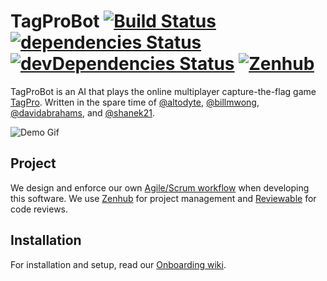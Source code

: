# TagProBot [![Build Status](https://travis-ci.org/chauncy-crib/tagprobot.svg?branch=master)](https://travis-ci.org/chauncy-crib/tagprobot) [![dependencies Status](https://david-dm.org/chauncy-crib/tagprobot/status.svg)](https://david-dm.org/chauncy-crib/tagprobot) [![devDependencies Status](https://david-dm.org/chauncy-crib/tagprobot/dev-status.svg)](https://david-dm.org/chauncy-crib/tagprobot?type=dev) [![Zenhub](https://camo.githubusercontent.com/96347b1f6d9b0f08194ba026de8b69bc27bb8f0d/68747470733a2f2f696d672e736869656c64732e696f2f62616467652f5368697070696e675f6661737465725f776974682d5a656e4875622d3565363062612e7376673f7374796c653d666c61742d737175617265)](https://zenhub.com)

TagProBot is an AI that plays the online multiplayer capture-the-flag game [TagPro](tagpro.gg). Written in the spare time of [@altodyte](https://github.com/altodyte), [@billmwong](https://github.com/billmwong), [@davidabrahams](https://github.com/davidabrahams), and [@shanek21](https://github.com/shanek21).

![Demo Gif](https://github.com/chauncy-crib/tagprobot-resources/blob/master/demo.gif)

## Project
We design and enforce our own [Agile/Scrum workflow](https://github.com/chauncy-crib/tagprobot/wiki/Agile-Scrum-Workflow) when developing this software.  We use [Zenhub](https://www.zenhub.com/) for project management and [Reviewable](https://reviewable.io/) for code reviews.

## Installation
For installation and setup, read our [Onboarding wiki](https://github.com/chauncy-crib/tagprobot/wiki/Onboarding).
